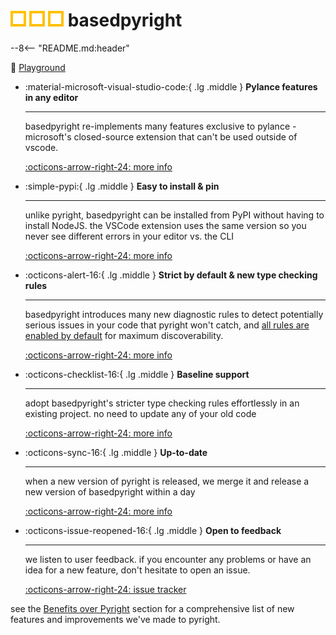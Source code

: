<h1><img src="img/readme_logo.png"> basedpyright</h1>

--8<-- "README.md:header"

🛝 [Playground](http://basedpyright.com)

<div class="grid cards" markdown>

-   :material-microsoft-visual-studio-code:{ .lg .middle } **Pylance features in any editor**

    ***

    basedpyright re-implements many features exclusive to pylance - microsoft's closed-source extension that can't be used outside of vscode.

    [:octicons-arrow-right-24: more info](./benefits-over-pyright/pylance-features.md)

-   :simple-pypi:{ .lg .middle } **Easy to install & pin**

    ***

    unlike pyright, basedpyright can be installed from PyPI without having to install NodeJS. the VSCode extension uses the same version so you never see different errors in your editor vs. the CLI

    [:octicons-arrow-right-24: more info](./benefits-over-pyright/pypi-package-vscode-pinning.md)

-   :octicons-alert-16:{ .lg .middle } **Strict by default & new type checking rules**

    ***

    basedpyright introduces many new diagnostic rules to detect potentially serious issues in your code that pyright won't catch, and [all rules are enabled by default](./benefits-over-pyright/better-defaults.md) for maximum discoverability.

    [:octicons-arrow-right-24: more info](./benefits-over-pyright/new-diagnostic-rules.md)

-   :octicons-checklist-16:{ .lg .middle } **Baseline support**

    ***

    adopt basedpyright's stricter type checking rules effortlessly in an existing project. no need to update any of your old code

    [:octicons-arrow-right-24: more info](./benefits-over-pyright/baseline.md)

-   :octicons-sync-16:{ .lg .middle } **Up-to-date**

    ***

    when a new version of pyright is released, we merge it and release a new version of basedpyright within a day

    [:octicons-arrow-right-24: more info](./development/upstream.md)

-   :octicons-issue-reopened-16:{ .lg .middle } **Open to feedback**

    ***

    we listen to user feedback. if you encounter any problems or have an idea for a new feature, don't hesitate to open an issue.

    [:octicons-arrow-right-24: issue tracker](https://github.com/DetachHead/basedpyright/issues)

</div>

see the [Benefits over Pyright](./benefits-over-pyright/new-diagnostic-rules.md) section for a comprehensive list of new features and improvements we've made to pyright.
